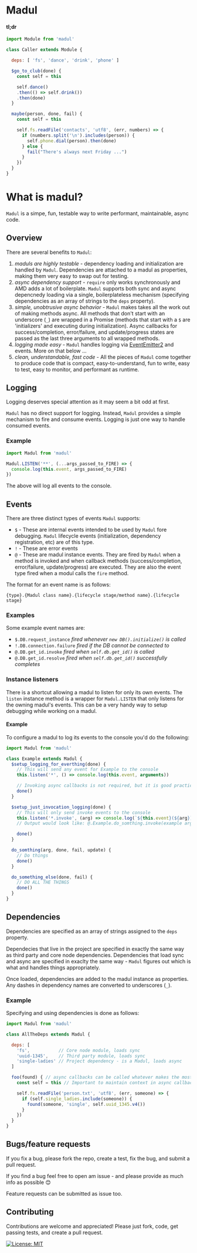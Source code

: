 # Madul

#### tl;dr

```js
import Module from 'madul'

class Caller extends Module {

  deps: [ 'fs', 'dance', 'drink', 'phone' ]

  $go_to_club(done) {
    const self = this

    self.dance()
    .then(() => self.drink())
    .then(done)
  }

  maybe(person, done, fail) {
    const self = this

    self.fs.readFile('contacts', 'utf8', (err, numbers) => {
      if (numbers.split('\n').includes(person)) {
        self.phone.dial(person).then(done)
      } else {
        fail("There's always next Friday ...")
      }
    })
  }
}
```

# What is madul?

`Madul` is a simpe, fun, testable way to write performant, maintainable, async code.

## Overview

There are several benefits to `Madul`:

1. _maduls are highly testable_ - dependency loading and initialization are handled by `Madul`. Dependencies are attached to a madul as properties, making them very easy to swap out for testing.
2. _async dependency support_ - `require` only works synchronously and AMD adds a lot of boilerplate. `Madul` supports both sync and async depencnedy loading via a single, boilerplateless mechanism (specifying dependencies as an array of strings to the `deps` property).
3. _simple, unobtrusive async behavior_ - `Madul` makes takes all the work out of making methods async. All methods that don't start with an underscore (`_`) are wrapped in a Promise (methods that start with a `$` are 'initializers' and executing during initialization). Async callbacks for success/completion, error/failure, and update/progress states are passed as the last three arguments to all wrapped methods.
4. _logging made easy_ - `Madul` handles logging via [EventEmitter2](https://github.com/asyncly/EventEmitter2 "GitHub page") and events. More on that below ...
5. _clean, understandable, fast code_ - All the pieces of `Madul` come together to produce code that is compact, easy-to-understand, fun to write, easy to test, easy to monitor, and performant as runtime.

## Logging

Logging deserves special attention as it may seem a bit odd at first.

`Madul` has no direct support for logging. Instead, `Madul` provides a simple mechanism to fire and consume events. Logging is just one way to handle consumed events.

### Example

```js
import Madul from 'madul'

Madul.LISTEN('**', (...args_passed_to_FIRE) => {
  console.log(this.event, args_passed_to_FIRE)
})
```

The above will log all events to the console.

## Events

There are three distinct types of events `Madul` supports:

+ `$` - These are internal events intended to be used by `Madul` fore debugging. `Madul` lifecycle events (initialization, dependency registration, etc) are of this type.
+ `!` - These are error events
+ `@` - These are madul instance events. They are fired by `Madul` when a method is invoked and when callback methods (success/completion, error/failure, update/progress) are executed. They are also the event type fired when a modul calls the `fire` method.

The format for an event name is as follows:

```
{type}.{Madul class name}.{lifecycle stage/method name}.{lifecycle stage}
```

### Examples

Some example event names are:

+ `$.DB.request_instance`   _fired whenever `new DB().initialize()` is called_
+ `!.DB.connection.failure` _fired if the DB cannot be connected to_
+ `@.DB.get_id.invoke`      _fired when `self.db.get_id()` is called_
+ `@.DB.get_id.resolve`     _fired when `self.db.get_id()` successfully completes_

### Instance listeners

There is a shortcut allowing a madul to listen for only its own events. The `listen` instance method is a wrapper for `Madul.LISTEN` that only listens for the owning madul's events. This can be a very handy way to setup debugging while working on a madul.

#### Example

To configure a madul to log its events to the console you'd do the following:

```js
import Madul from 'madul'

class Example extends Madul {
  $setup_logging_for_everthing(done) {
    // This will send any event for Example to the console
    this.listen('*', () => console.log(this.event, arguments))

    // Invoking async callbacks is not required, but it is good practice
    done()
  }

  $setup_just_invocation_logging(done) {
    // This will only send invoke events to the console
    this.listen('*.invoke', (arg) => console.log(`${this.event}(${arg})`))
    // Output would look like: @.Example.do_somthing.invoke(example arg)

    done()
  }

  do_somthing(arg, done, fail, update) {
    // Do things
    done()
  }

  do_something_else(done, fail) {
    // DO ALL THE THINGS
    done()
  }
}
```

## Dependencies

Dependencies are specified as an array of strings assigned to the `deps` property.

Dependecies that live in the project are specified in exactly the same way as third party and core node dependencies. Dependencies that load sync and async are specified in exaclty the same way - `Madul` figures out which is what and handles things appropriately.

Once loaded, dependencies are added to the madul instance as properties. Any dashes in dependency names are converted to underscores (`_`).

### Example

Specifying and using dependencies is done as follows:

```js
import Madul from 'madul'

class AllTheDeps extends Madul {

  deps: [
    'fs',           // Core node module, loads sync
    'uuid-1345',    // Third party module, loads sync
    'single-ladies' // Project dependency - is a Madul, loads async
  ]

  foo(found) { // async callbacks can be called whatever makes the most sense
    const self = this // Important to maintain context in async callbacks

    self.fs.readFile('person.txt', 'utf8', (err, someone) => {
      if (self.single_ladies.include(someone)) {
        found(someone, 'single', self.uuid_1345.v4())
      }
    })
  }
}
```

## Bugs/feature requests

If you fix a bug, please fork the repo, create a test, fix the bug, and submit a pull request.

If you find a bug feel free to open am issue - and please provide as much info as possible :blush:

Feature requests can be submitted as issue too.

## Contributing

Contributions are welcome and appreciated! Please just fork, code, get passing tests, and create a pull request.

[![License: MIT](https://img.shields.io/badge/License-MIT-yellow.svg)](https://opensource.org/licenses/MIT)
